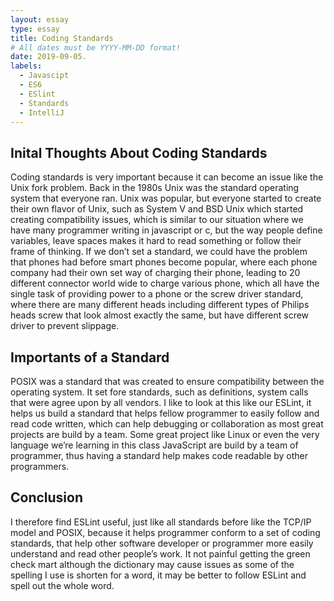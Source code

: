 ```yaml
---
layout: essay
type: essay
title: Coding Standards
# All dates must be YYYY-MM-DD format!
date: 2019-09-05.
labels:
  - Javascipt
  - ES6
  - ESlint
  - Standards
  - IntelliJ
---
```


## Inital Thoughts About Coding Standards

Coding standards is very important because it can become an issue like the Unix fork problem. Back in the 1980s Unix was the standard operating system that everyone ran. Unix was popular, but everyone started to create their own flavor of Unix, such as System V and BSD Unix which started creating compatibility issues, which is similar to our situation where we have many programmer writing in javascript or c, but the way people define variables, leave spaces makes it hard to read something or follow their frame of thinking. If we don’t set a standard, we could have the problem that phones had before smart phones become popular, where each phone company had their own set way of charging their phone, leading to 20 different connector world wide to charge various phone, which all have the single task of providing power to a phone or the screw driver standard, where there are many different heads including different types of Philips heads screw that look almost exactly the same, but have different screw driver to prevent slippage. 

## Importants of a Standard

POSIX was a standard that was created to ensure compatibility between the operating system. It set fore standards, such as definitions, system calls that were agree upon by all vendors. I like to look at this like our ESLint, it helps us build a standard that helps fellow programmer to easily follow and read code written, which can help debugging or collaboration as most great projects are build by a team. Some great project like Linux or even the very language we’re learning in this class JavaScript are build by a team of programmer, thus having a standard help makes code readable by other programmers.

## Conclusion

I therefore find ESLint useful, just like all standards before like the TCP/IP model and POSIX, because it helps programmer conform to a set of coding standards, that help other software developer or programmer more easily understand and read other people’s work. It not painful getting the green check mart although the dictionary may cause issues as some of the spelling I use is shorten for a word, it may be better to follow ESLint and spell out the whole word.
